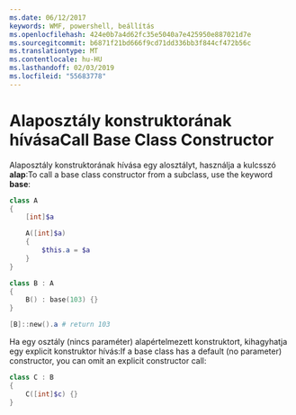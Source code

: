 ```yaml
---
ms.date: 06/12/2017
keywords: WMF, powershell, beállítás
ms.openlocfilehash: 424e0b7a4d62fc35e5040a7e425950e887021d7e
ms.sourcegitcommit: b6871f21bd666f9cd71dd336bb3f844cf472b56c
ms.translationtype: MT
ms.contentlocale: hu-HU
ms.lasthandoff: 02/03/2019
ms.locfileid: "55683778"
---
```

# <a name="call-base-class-constructor"></a><span data-ttu-id="25526-102">Alaposztály konstruktorának hívása</span><span class="sxs-lookup"><span data-stu-id="25526-102">Call Base Class Constructor</span></span>

<span data-ttu-id="25526-103">Alaposztály konstruktorának hívása egy alosztályt, használja a kulcsszó **alap**:</span><span class="sxs-lookup"><span data-stu-id="25526-103">To call a base class constructor from a subclass, use the keyword **base**:</span></span>

```powershell
class A
{
    [int]$a

    A([int]$a)
    {
        $this.a = $a
    }
}

class B : A
{
    B() : base(103) {}
}

[B]::new().a # return 103
```

<span data-ttu-id="25526-104">Ha egy osztály (nincs paraméter) alapértelmezett konstruktort, kihagyhatja egy explicit konstruktor hívás:</span><span class="sxs-lookup"><span data-stu-id="25526-104">If a base class has a default (no parameter) constructor, you can omit an explicit constructor call:</span></span>

```powershell
class C : B
{
    C([int]$c) {}
}
```
